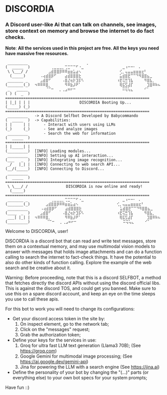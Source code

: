 # DISCORDIA

### A Discord user-like Ai that can talk on channels, see images, store context on memory and browse the internet to do fact checks.

**Note**: **All the services used in this project are free. All the keys you need have massive free resources.**

```
 _________   ⠀⠀⠀⠀⠀⠀⠀⠀⠀⠀⠀⠀⠀⠀⠀⠀⠀⠀⠀⡀⠀⠀⠀⠀⠀⠀⠀⠀⠀⠀⠀⠀⠀⠀
(  _____  )  ⠀⠀⠀⠀⠀⠀⢀⣀⣀⣀⡀⢉⣉⠉⠉⠋⠐⣀⠀⠀⠀⠀⠀⠀⠀⠀⠀⠀⠀⠀⠀⠀⣀⠰⠒⠒⠂⠀⠄⠀⠀⠀⠀⠀⠀⠀
 \ \___/ /   ⠀⠀⠀⠀⠀⣠⣾⣿⣿⡿⠿⠿⣶⣶⣥⣴⠢⠀⠀⠀⠀⠀⠀⠀⠀⠀⠀⠀⠀⠀⠀⢊⡀⢤⣤⣤⣶⣶⣶⣖⠃⠀⠀⠀⠀⠀
  (_____)    ⠀⠀⠠⢴⣾⣿⡿⠋⠀⠀⠀⣴⣾⣿⣿⣿⣗⠀⠀⠀⠀⠀⠀⠀⠀⠀⠀⠀⠀⠀⠀⣥⣾⣿⣟⠉⠉⠙⠻⣿⣿⣦⣀⠀⠀⠀
 _______ _   ⠀⠀⣠⣾⣿⠋⠀⠀⠀⠀⠠⣿⣜⢶⡗⣹⡯⠣⠀⠀⠀⠀⠀⠀⠀⠀⠀⠀⠀⠀⠰⣟⢭⣛⢹⣧⠀⠀⠀⠀⠻⣿⣧⡀⠀⠀
(_______(_)  ⠲⠿⠿⠿⣿⡀⠀⠀⠀⠀⠀⠻⠿⣷⡼⠟⠁⠀⠀⠀⠀⠀⠀⠀⠀⠀⠀⠀⠀⠀⠀⢿⣯⣫⣼⡏⠀⠀⠀⠀⠀⣹⣿⠿⠷⠦
 _   _____   ⠀⠀⠀⠀⠈⠉⠒⠀⠀⡀⢀⣠⠶⠖⠒⠀⠀⠀⠀⠀⠀⠀⠀⠀⠀⠀⠀⠀⠀⠀⠀⠀⠭⢭⢥⣄⠀⠀⠀⠀⠊⠁⠀⠀⠀⠀
( ) (  _  )  ================================================================
| |_| | | |                      DISCORDIA Booting Up...
(_____) (_)  ================================================================
 _________   -> A Discord Selfbot Developed by Babycommando
(  _____  )  -> Capabilities:
| |     | |      - Interact with users using LLMs
(_)     (_)      - See and analyze images
 _________       - Search the web for information
(  _____  )  ================================================================
| |_____| |
(_________)  [INFO] Loading modules...
 _________   [INFO] Setting up AI interaction...
(___   _  )  [INFO] Integrating image recognition...
 _/   |_| |  [INFO] Connecting to web search API...
(__/(_____)  [INFO] Connecting to Discord...
 _________
(  _____  )  ================================================================
 \ \___/ /                 DISCORDIA is now online and ready!
  (_____)    ================================================================
 _______ _   ⠀⠀⠀⠀⠀⠀⢀⣀⣀⣀⡀⢉⣉⠉⠉⠋⠐⣀⠀⠀⠀⠀⠀⠀⠀⠀⠀⠀⠀⠀⠀⠀⣀⠰⠒⠒⠂⠀⠄⠀⠀⠀⠀⠀⠀⠀⠀
(_______(_)  ⠀⠀⠀⠀⣠⣾⣿⣿⡿⠿⠿⣶⣶⣥⣴⠢⠀⠀⠀⠀⠀⠀⠀⠀⠀⠀⠀⠀⠀⠀⢊⡀⢤⣤⣤⣶⣶⣶⣖⠃⠀⠀⠀⠀⠀
 _________  ⠀⠀⠀⠠⢴⣾⣿⡿⠋⠀⠀⠀⣴⣾⣿⣿⣿⣗⠀⠀⠀⠀⠀⠀⠀⠀⠀⠀⠀⠀⠀⠀⣥⣾⣿⣟⠉⠉⠙⠻⣿⣿⣦⣀⠀⠀⠀
(____  _  )  ⠀⠀⣠⣾⣿⠋⠀⠀⠀⠀⠠⣿⣜⢶⡗⣹⡯⠣⠀⠀⠀⠀⠀⠀⠀⠀⠀⠀⠀⠀⠰⣟⢭⣛⢹⣧⠀⠀⠀⠀⠻⣿⣧⡀⠀⠀
 ___| |_| |  ⠲⠿⠿⠿⣿⡀⠀⠀⠀⠀⠀⠻⠿⣷⡼⠟⠁⠀⠀⠀⠀⠀⠀⠀⠀⠀⠀⠀⠀⠀⠀⢿⣯⣫⣼⡏⠀⠀⠀⠀⠀⣹⣿⠿⠷⠦
(_________)      ⠀⠈⠉⠒⠀⠀⡀⢀⣠⠶⠖⠒⠀⠀⠀⠀⠀⠀⠀⠀⠀⠀⠀⠀⠀⠀⠀⠀⠀⠭⢭⢥⣄⠀⠀⠀⠀⠊⠁⠀⠀⠀⠀
```

Welcome to DISCORDIA, user!

DISCORDIA is a discord bot that can read and write text messages,
store them on a contextual memory, and may use multimodal vision
models to answer with messages that holds image attachments and
can do a function calling to search the internet to fact-check
things. It have the potential to also do other kinds of function
calling. Explore the example of the web search and be creative about it.

Warning: Before proceeding, note that this is a discord SELFBOT,
a method that fetches directly the discord APIs without using the
discord official libs. This is against the discord TOS, and could
get you banned. Make sure to use this on a spare discord account,
and keep an eye on the time sleeps you use to call these apis.

For this bot to work you will need to change its configurations:

- Get your discord access token in the site by:
  1. On inspect element, go to the network tab;
  2. Click on the "messages" request;
  3. Grab the authorization token;
- Define your keys for the services in use:
  1. Groq for ultra fast LLM text generation (Llama3 70B); (See https://groq.com)
  2. Google Gemini for multimodal image processing; (See https://ai.google.dev/gemini-api)
  3. Jina for powering the LLM with a search engine (See https://jina.ai)
- Define the personality of your bot by changing the "(...)"
  parts (or everything else) to your own bot specs for your system prompts;

Have fun ::)
